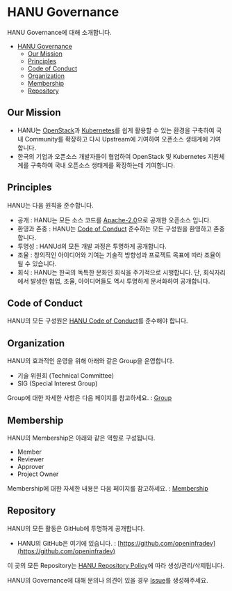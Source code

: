 # HANU Governance

HANU Governance에 대해 소개합니다. 

- [HANU Governance](#hanu-governance)
  - [Our Mission](#our-mission)
  - [Principles](#principles)
  - [Code of Conduct](#code-of-conduct)
  - [Organization](#organization)
  - [Membership](#membership)
  - [Repository](#repository)


## Our Mission 
- HANU는 [OpenStack](https://www.openstack.org/)과 [Kubernetes](https://kubernetes.io/)를 쉽게 활용할 수 있는 환경을 구축하여 국내 Community를 확장하고 다시 Upstream에 기여하여 오픈소스 생태계에 기여합니다. 
- 한국의 기업과 오픈소스 개발자들이 협업하여 OpenStack 및 Kubernetes 지원체계를 구축하여 국내 오픈소스 생태계를 확장하는데 기여합니다. 

## Principles

HANU는 다음 원칙을 준수합니다.

* 공개 : HANU는 모든 소스 코드를 [Apache-2.0](https://spdx.org/licenses/Apache-2.0.html)으로 공개한 오픈소스 입니다. 
* 환영과 존중 : HANU는 [Code of Conduct](#code-of-conduct) 준수하는 모든 구성원을 환영하고 존중합니다. 
* 투명성 : HANUd의 모든 개발 과정은 투명하게 공개합니다. 
* 조율 : 창의적인 아이디어와 기여는 기술적 방향성과 프로젝트 목표에 따라 조율이 될 수 있습니다.
* 회식 : HANU는 한국의 독특한 문화인 회식을 주기적으로 시행합니다. 단, 회식자리에서 발생한 협업, 조율, 아이디어들도 역시 투명하게 문서화하여 공개합니다. 

## Code of Conduct

HANU의 모든 구성원은 [HANU Code of Conduct](../code-of-conduct.md)를 준수해야 합니다. 


## Organization

HANU의 효과적인 운영을 위해 아래와 같은 Group을 운영합니다. 

* 기술 위원회 (Technical Committee)
* SIG (Special Interest Group)

Group에 대한 자세한 사항은 다음 페이지를 참고하세요. : [Group](./group.md)


## Membership

HANU의 Membership은 아래와 같은 역할로 구성됩니다. 

* Member
* Reviewer
* Approver
* Project Owner

Membership에 대한 자세한 내용은 다음 페이지를 참고하세요. : [Membership](./membership.md)


## Repository 

HANU의 모든 활동은 GitHub에 투명하게 공개합니다. 

* HANU의 GitHub은 여기에 있습니다. : [https://github.com/openinfradev](https://github.com/openinfradev)

이 곳의 모든 Repository는 [HANU Repository Policy](./repository.md)에 따라 생성/관리/삭제됩니다. 


HANU의 Governance에 대해 문의나 의견이 있을 경우 [Issue](https://github.com/openinfradev/community-draft/issues/new)를 생성해주세요. 
